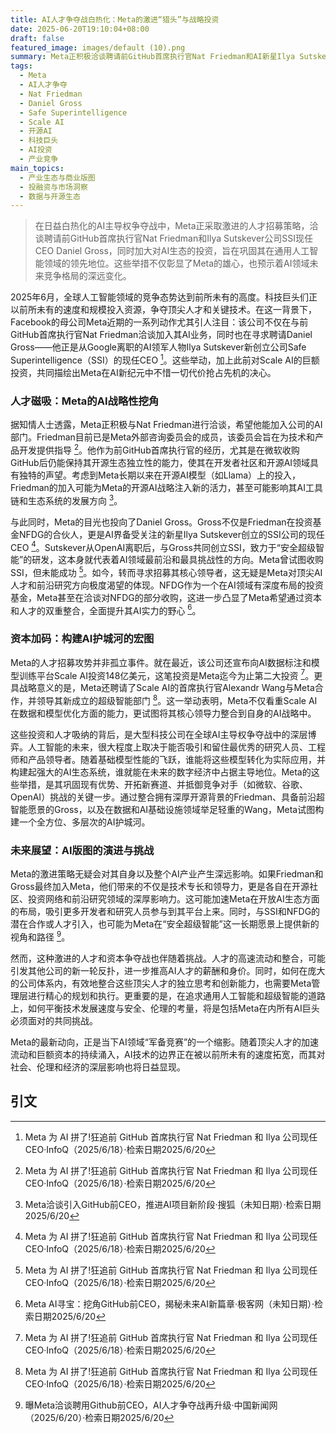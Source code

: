 ```yaml
---
title: AI人才争夺战白热化：Meta的激进“猎头”与战略投资
date: 2025-06-20T19:10:04+08:00
draft: false
featured_image: images/default (10).png
summary: Meta正积极洽谈聘请前GitHub首席执行官Nat Friedman和AI新星Ilya Sutskever公司SSI的现任CEO Daniel Gross，以强化其AI核心团队。这些人才争夺举措，结合其对Scale AI的巨额投资，表明Meta正不遗余力地在通用人工智能领域展开激进布局，旨在巩固其在未来AI产业中的领导地位。
tags: 
  - Meta
  - AI人才争夺
  - Nat Friedman
  - Daniel Gross
  - Safe Superintelligence
  - Scale AI
  - 开源AI
  - 科技巨头
  - AI投资
  - 产业竞争
main_topics: 
  - 产业生态与商业版图
  - 投融资与市场洞察
  - 数据与开源生态
---
```


> 在日益白热化的AI主导权争夺战中，Meta正采取激进的人才招募策略，洽谈聘请前GitHub首席执行官Nat Friedman和Ilya Sutskever公司SSI现任CEO Daniel Gross，同时加大对AI生态的投资，旨在巩固其在通用人工智能领域的领先地位。这些举措不仅彰显了Meta的雄心，也预示着AI领域未来竞争格局的深远变化。

2025年6月，全球人工智能领域的竞争态势达到前所未有的高度。科技巨头们正以前所未有的速度和规模投入资源，争夺顶尖人才和关键技术。在这一背景下，Facebook的母公司Meta近期的一系列动作尤其引人注目：该公司不仅在与前GitHub首席执行官Nat Friedman洽谈加入其AI业务，同时也在寻求聘请Daniel Gross——他正是从Google离职的AI领军人物Ilya Sutskever新创立公司Safe Superintelligence（SSI）的现任CEO [^1]。这些举动，加上此前对Scale AI的巨额投资，共同描绘出Meta在AI新纪元中不惜一切代价抢占先机的决心。

### 人才磁吸：Meta的AI战略性挖角

据知情人士透露，Meta正积极与Nat Friedman进行洽谈，希望他能加入公司的AI部门。Friedman目前已是Meta外部咨询委员会的成员，该委员会旨在为技术和产品开发提供指导 [^1]。他作为前GitHub首席执行官的经历，尤其是在微软收购GitHub后仍能保持其开源生态独立性的能力，使其在开发者社区和开源AI领域具有独特的声望。考虑到Meta长期以来在开源AI模型（如Llama）上的投入，Friedman的加入可能为Meta的开源AI战略注入新的活力，甚至可能影响其AI工具链和生态系统的发展方向 [^5]。

与此同时，Meta的目光也投向了Daniel Gross。Gross不仅是Friedman在投资基金NFDG的合伙人，更是AI界备受关注的新星Ilya Sutskever创立的SSI公司的现任CEO [^1]。Sutskever从OpenAI离职后，与Gross共同创立SSI，致力于“安全超级智能”的研发，这本身就代表着AI领域最前沿和最具挑战性的方向。Meta曾试图收购SSI，但未能成功 [^1]。如今，转而寻求招募其核心领导者，这无疑是Meta对顶尖AI人才和前沿研究方向极度渴望的体现。NFDG作为一个在AI领域有深度布局的投资基金，Meta甚至在洽谈对NFDG的部分收购，这进一步凸显了Meta希望通过资本和人才的双重整合，全面提升其AI实力的野心 [^3]。

### 资本加码：构建AI护城河的宏图

Meta的人才招募攻势并非孤立事件。就在最近，该公司还宣布向AI数据标注和模型训练平台Scale AI投资148亿美元，这笔投资是Meta迄今为止第二大投资 [^1]。更具战略意义的是，Meta还聘请了Scale AI的首席执行官Alexandr Wang与Meta合作，并领导其新成立的超级智能部门 [^1]。这一举动表明，Meta不仅看重Scale AI在数据和模型优化方面的能力，更试图将其核心领导力整合到自身的AI战略中。

这些投资和人才吸纳的背后，是大型科技公司在全球AI主导权争夺战中的深层博弈。人工智能的未来，很大程度上取决于能否吸引和留住最优秀的研究人员、工程师和产品领导者。随着基础模型性能的飞跃，谁能将这些模型转化为实际应用，并构建起强大的AI生态系统，谁就能在未来的数字经济中占据主导地位。Meta的这些举措，是其巩固现有优势、开拓新赛道、并抵御竞争对手（如微软、谷歌、OpenAI）挑战的关键一步。通过整合拥有深厚开源背景的Friedman、具备前沿超智能愿景的Gross，以及在数据和AI基础设施领域举足轻重的Wang，Meta试图构建一个全方位、多层次的AI护城河。

### 未来展望：AI版图的演进与挑战

Meta的激进策略无疑会对其自身以及整个AI产业产生深远影响。如果Friedman和Gross最终加入Meta，他们带来的不仅是技术专长和领导力，更是各自在开源社区、投资网络和前沿研究领域的深厚影响力。这可能加速Meta在开放AI生态方面的布局，吸引更多开发者和研究人员参与到其平台上来。同时，与SSI和NFDG的潜在合作或人才引入，也可能为Meta在“安全超级智能”这一长期愿景上提供新的视角和路径 [^4]。

然而，这种激进的人才和资本争夺战也伴随着挑战。人才的高速流动和整合，可能引发其他公司的新一轮反扑，进一步推高AI人才的薪酬和身价。同时，如何在庞大的公司体系内，有效地整合这些顶尖人才的独立思考和创新能力，也需要Meta管理层进行精心的规划和执行。更重要的是，在追求通用人工智能和超级智能的道路上，如何平衡技术发展速度与安全、伦理的考量，将是包括Meta在内所有AI巨头必须面对的共同挑战。

Meta的最新动向，正是当下AI领域“军备竞赛”的一个缩影。随着顶尖人才的加速流动和巨额资本的持续涌入，AI技术的边界正在被以前所未有的速度拓宽，而其对社会、伦理和经济的深层影响也将日益显现。

## 引文

[^1]: Meta 为 AI 拼了!狂追前 GitHub 首席执行官 Nat Friedman 和 Ilya 公司现任 CEO·InfoQ（2025/6/18）·检索日期2025/6/20
[^2]: 消息称 Meta 洽谈聘请 GitHub 前 CEO Nat Friedman 加入其 AI 团队·IT之家（2025/6/20）·检索日期2025/6/20
[^3]: Meta AI寻宝：挖角GitHub前CEO，揭秘未来AI新篇章·极客网（未知日期）·检索日期2025/6/20
[^4]: 曝Meta洽谈聘用Github前CEO，AI人才争夺战再升级·中国新闻网（2025/6/20）·检索日期2025/6/20
[^5]: Meta洽谈引入GitHub前CEO，推进AI项目新阶段·搜狐（未知日期）·检索日期2025/6/20
